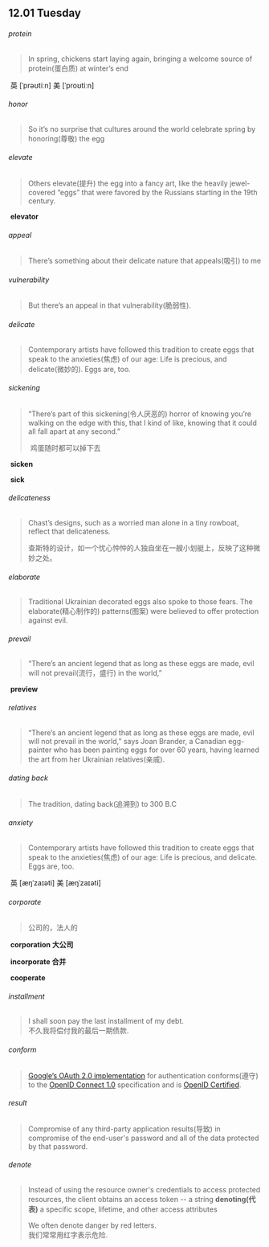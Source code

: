 ## 12.01	Tuesday

###### protein

> In spring, chickens start laying again, bringing a welcome source of protein(蛋白质) at winter’s end

​	英 [ˈprəʊtiːn]   美 [ˈproʊtiːn] 

###### honor

> So it’s no surprise that cultures around the world celebrate spring by honoring(尊敬) the egg

###### elevate

> Others elevate(提升) the egg into a fancy art, like the heavily jewel-covered “eggs” that were favored by the Russians starting in the 19th century.

​	**elevator**

###### appeal

> There’s something about their delicate nature that appeals(吸引) to me

###### vulnerability

> But there’s an appeal in that vulnerability(脆弱性).

###### delicate

> Contemporary artists have followed this tradition to create eggs that speak to the anxieties(焦虑) of our age: Life is precious, and delicate(微妙的). Eggs are, too.

###### sickening

> “There’s part of this sickening(令人厌恶的) horror of knowing you’re walking on the edge with this, that I kind of like, knowing that it could all fall apart at any second.”
>
> ​	鸡蛋随时都可以掉下去

​	**sicken**

​	**sick**

###### delicateness

> Chast’s designs, such as a worried man alone in a tiny rowboat, reflect that delicateness.
>
> ​	查斯特的设计，如一个忧心忡忡的人独自坐在一艘小划艇上，反映了这种微妙之处。 

###### elaborate

> Traditional Ukrainian decorated eggs also spoke to those fears. The elaborate(精心制作的) patterns(图案) were believed to offer protection against evil.

###### prevail

> “There’s an ancient legend that as long as these eggs are made, evil will not prevail(流行，盛行) in the world,”

​	**preview**

###### relatives

> “There’s an ancient legend that as long as these eggs are made, evil will not prevail in the world,” says Joan Brander, a Canadian egg-painter who has been painting eggs for over 60 years, having learned the art from her Ukrainian relatives(亲戚).

###### dating back

> The tradition, dating back(追溯到) to 300 B.C

###### anxiety

> Contemporary artists have followed this tradition to create eggs that speak to the anxieties(焦虑) of our age: Life is precious, and delicate. Eggs are, too.

​	英 [æŋˈzaɪəti]   美 [æŋˈzaɪəti] 

###### corporate

> 公司的，法人的

​	**corporation	大公司**

​	**incorporate	合并**

​	**cooperate**

###### installment

> I shall soon pay the last installment of my debt.  
> 	不久我将偿付我的最后一期债款.

###### conform

> [ Google’s OAuth 2.0 implementation](https://developers.google.com/identity/protocols/OpenIDConnect) for authentication conforms(遵守) to the [OpenID Connect 1.0](https://openid.net/connect/) specification and is [OpenID Certified](https://openid.net/certification/).

###### result

> Compromise of any third-party application results(导致) in compromise of the end-user's password and all of the data protected by that password.





###### denote

> Instead of using the resource owner's credentials to access protected resources, the client obtains an access token -- a string **denoting(代表)** a specific scope, lifetime, and other access attributes
>
> We often denote danger by red letters.  
> 	我们常常用红字表示危险.

